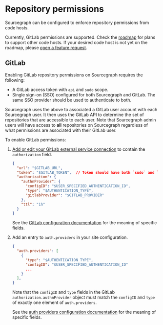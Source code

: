 # Repository permissions

Sourcegraph can be configured to enforce repository permissions from code hosts.

Currently, GitLab permissions are supported. Check the [roadmap](../../dev/roadmap.md) for plans to
support other code hosts. If your desired code host is not yet on the roadmap, please [open a
feature request](https://github.com/sourcegraph/sourcegraph/issues/new?template=feature_request.md).

## GitLab

Enabling GitLab repository permissions on Sourcegraph requires the following:

* A GitLab access token with `api` and `sudo` scope.
* Single sign-on (SSO) configured for both Sourcegraph and GitLab. The same SSO provider should be
  used to authenticate to both.

Sourcegraph uses the above to associated a GitLab user account with each Sourcegraph user. It then
uses the GitLab API to determine the set of repositories that are accessible to each user. Note that
Sourcegraph admin users will have access to **all** repositories on Sourcegraph regardless of what
permissions are associated with their GitLab user.

To enable GitLab permissions:
1. [Add or edit your GitLab external service connection](../../integration/gitlab.md#gitlab-configuration) to contain the `authorization` field.
   ```json
   {
     "url": "$GITLAB_URL",
     "token": "$GITLAB_TOKEN",  // Token should have both `sudo` and `api` scope
     "authorization": {
       "authnProvider": {
         "configID": "$USER_SPECIFIED_AUTHENTICATION_ID",
         "type": "$AUTHENTICATION_TYPE",
         "gitlabProvider": "$GITLAB_PROVIDER"
       },
       "ttl": "1h"
     }
   }
   ```

   See the [GitLab configuration documentation](../../admin/site_config/all#gitlabconnection-object) for the meaning of specific fields.

1. Add an entry to `auth.providers` in your site configuration.
   ```json
   {
     "auth.providers": [
       {
         "type": "$AUTHENTICATION_TYPE",
         "configID": "$USER_SPECIFIED_AUTHENTICATION_ID"
         ...
       }
     ],
   }
   ```

   Note that the `configID` and `type` fields in the GitLab `authorization.authnProvider` object
   must match the `configID` and `type` of exactly one element of `auth.providers`.

   See the [auth providers configuration documentation](../../admin/site_config/all#auth-providers-array) for the meaning of specific fields.
